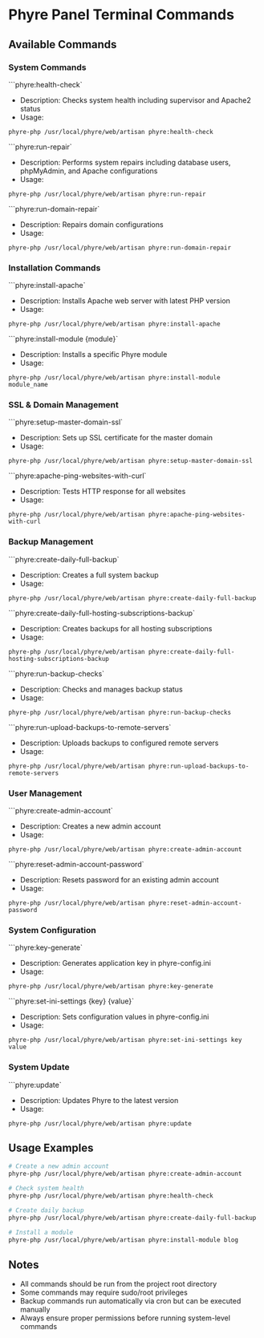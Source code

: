 # Phyre Panel Terminal Commands

## Available Commands

### System Commands

```phyre:health-check`
  - Description: Checks system health including supervisor and Apache2 status
  - Usage: 
```
phyre-php /usr/local/phyre/web/artisan phyre:health-check
```

```phyre:run-repair`
  - Description: Performs system repairs including database users, phpMyAdmin, and Apache configurations
  - Usage: 
```
phyre-php /usr/local/phyre/web/artisan phyre:run-repair
```

```phyre:run-domain-repair`
  - Description: Repairs domain configurations
  - Usage: 
```
phyre-php /usr/local/phyre/web/artisan phyre:run-domain-repair
```

### Installation Commands

```phyre:install-apache`
  - Description: Installs Apache web server with latest PHP version
  - Usage: 
```
phyre-php /usr/local/phyre/web/artisan phyre:install-apache
```

```phyre:install-module {module}`
  - Description: Installs a specific Phyre module
  - Usage: 
```
phyre-php /usr/local/phyre/web/artisan phyre:install-module module_name
```

### SSL & Domain Management

```phyre:setup-master-domain-ssl`
  - Description: Sets up SSL certificate for the master domain
  - Usage: 
```
phyre-php /usr/local/phyre/web/artisan phyre:setup-master-domain-ssl
```

```phyre:apache-ping-websites-with-curl`
  - Description: Tests HTTP response for all websites
  - Usage: 
```
phyre-php /usr/local/phyre/web/artisan phyre:apache-ping-websites-with-curl
```

### Backup Management

```phyre:create-daily-full-backup`
  - Description: Creates a full system backup
  - Usage: 
```
phyre-php /usr/local/phyre/web/artisan phyre:create-daily-full-backup
```

```phyre:create-daily-full-hosting-subscriptions-backup`
  - Description: Creates backups for all hosting subscriptions
  - Usage: 
```
phyre-php /usr/local/phyre/web/artisan phyre:create-daily-full-hosting-subscriptions-backup
```

```phyre:run-backup-checks`
  - Description: Checks and manages backup status
  - Usage: 
```
phyre-php /usr/local/phyre/web/artisan phyre:run-backup-checks
```

```phyre:run-upload-backups-to-remote-servers`
  - Description: Uploads backups to configured remote servers
  - Usage: 
```
phyre-php /usr/local/phyre/web/artisan phyre:run-upload-backups-to-remote-servers
```

### User Management

```phyre:create-admin-account`
  - Description: Creates a new admin account
  - Usage: 
```
phyre-php /usr/local/phyre/web/artisan phyre:create-admin-account
```

```phyre:reset-admin-account-password`
  - Description: Resets password for an existing admin account
  - Usage: 
```
phyre-php /usr/local/phyre/web/artisan phyre:reset-admin-account-password
```

### System Configuration

```phyre:key-generate`
  - Description: Generates application key in phyre-config.ini
  - Usage: 
```
phyre-php /usr/local/phyre/web/artisan phyre:key-generate
```

```phyre:set-ini-settings {key} {value}`
  - Description: Sets configuration values in phyre-config.ini
  - Usage: 
```
phyre-php /usr/local/phyre/web/artisan phyre:set-ini-settings key value
```

### System Update

```phyre:update`
  - Description: Updates Phyre to the latest version
  - Usage: 
```
phyre-php /usr/local/phyre/web/artisan phyre:update
```

## Usage Examples

```bash
# Create a new admin account
phyre-php /usr/local/phyre/web/artisan phyre:create-admin-account

# Check system health
phyre-php /usr/local/phyre/web/artisan phyre:health-check

# Create daily backup
phyre-php /usr/local/phyre/web/artisan phyre:create-daily-full-backup

# Install a module
phyre-php /usr/local/phyre/web/artisan phyre:install-module blog
```

## Notes

- All commands should be run from the project root directory
- Some commands may require sudo/root privileges
- Backup commands run automatically via cron but can be executed manually
- Always ensure proper permissions before running system-level commands

